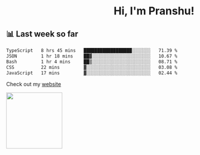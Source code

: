 <div align="right" >
   
   <H1>Hi, I'm Pranshu!</H1>

</div>

## 📊 Last week so far
<!--START_SECTION:waka-->

```txt
TypeScript   8 hrs 45 mins   ██████████████████░░░░░░░   71.39 %
JSON         1 hr 18 mins    ██▓░░░░░░░░░░░░░░░░░░░░░░   10.67 %
Bash         1 hr 4 mins     ██▒░░░░░░░░░░░░░░░░░░░░░░   08.71 %
CSS          22 mins         ▓░░░░░░░░░░░░░░░░░░░░░░░░   03.08 %
JavaScript   17 mins         ▓░░░░░░░░░░░░░░░░░░░░░░░░   02.44 %
```

<!--END_SECTION:waka-->

Check out my [website](https://pranshu05.vercel.app)

<img align="left" width="150" src="https://user-images.githubusercontent.com/70943732/209951571-93b7afe5-f523-4683-b725-5d94b287e94e.png">

